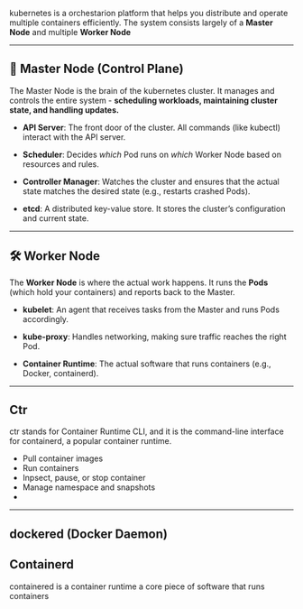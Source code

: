 
kubernetes is a orchestarion platform that helps you distribute and operate multiple containers efficiently. The system consists largely of a **Master Node** and multiple **Worker Node** 

---

## **🧠 Master Node (Control Plane)**

The Master Node is the brain of the kubernetes cluster. It manages and controls the entire system - **scheduling workloads, maintaining cluster state, and handling updates.**

- **API Server**: The front door of the cluster. All commands (like kubectl) interact with the API server.
    
- **Scheduler**: Decides _which_ Pod runs on _which_ Worker Node based on resources and rules.
    
- **Controller Manager**: Watches the cluster and ensures that the actual state matches the desired state (e.g., restarts crashed Pods).
    
- **etcd**: A distributed key-value store. It stores the cluster’s configuration and current state.

---

## **🛠️ Worker Node**

The **Worker Node** is where the actual work happens. It runs the **Pods** (which hold your containers) and reports back to the Master.

- **kubelet**: An agent that receives tasks from the Master and runs Pods accordingly.
    
- **kube-proxy**: Handles networking, making sure traffic reaches the right Pod.
    
- **Container Runtime**: The actual software that runs containers (e.g., Docker, containerd).

----

## Ctr 


ctr stands for Container Runtime CLI, and it is the command-line interface for containerd, a popular container runtime.


- Pull container images 
- Run containers 
- Inpsect, pause, or stop container 
- Manage namespace and snapshots 
- 


---

## dockered (Docker Daemon)

## Containerd 

containered is a container runtime a core piece of software that runs containers 
